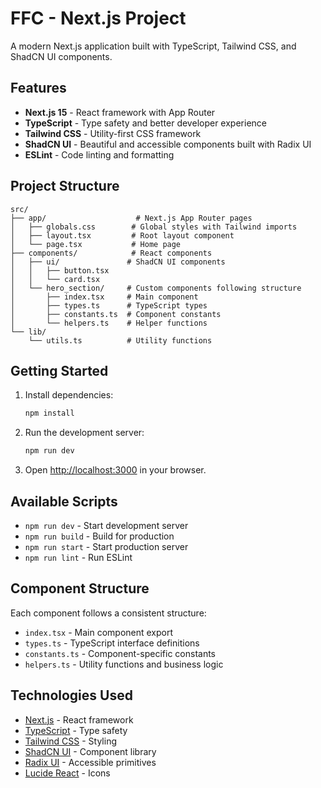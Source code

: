 # FFC - Next.js Project

A modern Next.js application built with TypeScript, Tailwind CSS, and ShadCN UI components.

## Features

- **Next.js 15** - React framework with App Router
- **TypeScript** - Type safety and better developer experience
- **Tailwind CSS** - Utility-first CSS framework
- **ShadCN UI** - Beautiful and accessible components built with Radix UI
- **ESLint** - Code linting and formatting

## Project Structure

```
src/
├── app/                    # Next.js App Router pages
│   ├── globals.css        # Global styles with Tailwind imports
│   ├── layout.tsx         # Root layout component
│   └── page.tsx           # Home page
├── components/            # React components
│   ├── ui/               # ShadCN UI components
│   │   ├── button.tsx
│   │   └── card.tsx
│   └── hero_section/     # Custom components following structure
│       ├── index.tsx     # Main component
│       ├── types.ts      # TypeScript types
│       ├── constants.ts  # Component constants
│       └── helpers.ts    # Helper functions
└── lib/
    └── utils.ts          # Utility functions
```

## Getting Started

1. Install dependencies:

   ```bash
   npm install
   ```

2. Run the development server:

   ```bash
   npm run dev
   ```

3. Open [http://localhost:3000](http://localhost:3000) in your browser.

## Available Scripts

- `npm run dev` - Start development server
- `npm run build` - Build for production
- `npm run start` - Start production server
- `npm run lint` - Run ESLint

## Component Structure

Each component follows a consistent structure:

- `index.tsx` - Main component export
- `types.ts` - TypeScript interface definitions
- `constants.ts` - Component-specific constants
- `helpers.ts` - Utility functions and business logic

## Technologies Used

- [Next.js](https://nextjs.org/) - React framework
- [TypeScript](https://www.typescriptlang.org/) - Type safety
- [Tailwind CSS](https://tailwindcss.com/) - Styling
- [ShadCN UI](https://ui.shadcn.com/) - Component library
- [Radix UI](https://www.radix-ui.com/) - Accessible primitives
- [Lucide React](https://lucide.dev/) - Icons
